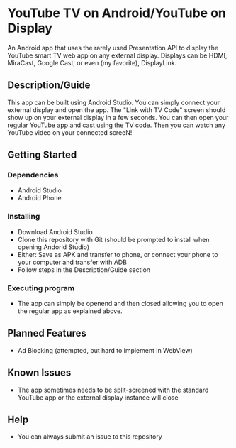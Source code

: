 # YouTube TV on Android/YouTube on Display

An Android app that uses the rarely used Presentation API to display the YouTube smart TV web app on any external display. Displays can be HDMI, MiraCast, Google Cast, or even (my favorite), DisplayLink.

## Description/Guide

This app can be built using Android Studio. You can simply connect your external display and open the app. The "Link with TV Code" screen should show up on your external display in a few seconds. You can then open your regular YouTube app and cast using the TV code. Then you can watch any YouTube video on your connected screeN!

## Getting Started

### Dependencies

* Android Studio
* Android Phone

### Installing

* Download Android Studio
* Clone this repository with Git (should be prompted to install when opening Andorid Studio)
* Either: Save as APK and transfer to phone, or connect your phone to your computer and transfer with ADB
* Follow steps in the Description/Guide section

### Executing program

* The app can simply be openend and then closed allowing you to open the regular app as explained above.

## Planned Features

* Ad Blocking (attempted, but hard to implement in WebView)

## Known Issues

* The app sometimes needs to be split-screened with the standard YouTube app or the external display instance will close

## Help
* You can always submit an issue to this repository

